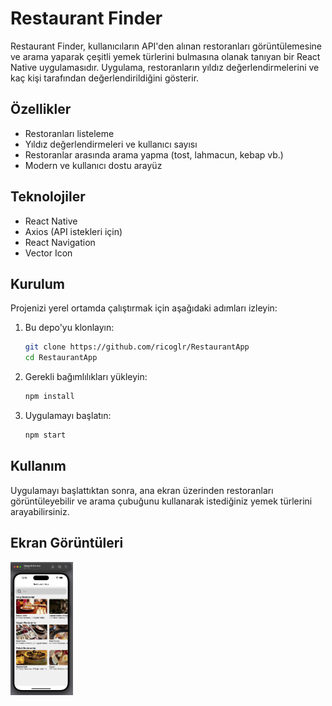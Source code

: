 
# Restaurant Finder

Restaurant Finder, kullanıcıların API'den alınan restoranları görüntülemesine ve arama yaparak çeşitli yemek türlerini bulmasına olanak tanıyan bir React Native uygulamasıdır. Uygulama, restoranların yıldız değerlendirmelerini ve kaç kişi tarafından değerlendirildiğini gösterir.

## Özellikler

- Restoranları listeleme
- Yıldız değerlendirmeleri ve kullanıcı sayısı
- Restoranlar arasında arama yapma (tost, lahmacun, kebap vb.)
- Modern ve kullanıcı dostu arayüz

## Teknolojiler

- React Native
- Axios (API istekleri için)
- React Navigation
- Vector Icon

## Kurulum

Projenizi yerel ortamda çalıştırmak için aşağıdaki adımları izleyin:

1. Bu depo'yu klonlayın:
   ```bash
   git clone https://github.com/ricoglr/RestaurantApp
   cd RestaurantApp
   ```

2. Gerekli bağımlılıkları yükleyin:
   ```bash
   npm install
   ```

3. Uygulamayı başlatın:
   ```bash
   npm start
   ```

## Kullanım

Uygulamayı başlattıktan sonra, ana ekran üzerinden restoranları görüntüleyebilir ve arama çubuğunu kullanarak istediğiniz yemek türlerini arayabilirsiniz.

## Ekran Görüntüleri

<img src="assets/images/screenshots.png" alt="Restoran Ekranı" width="100"/>
